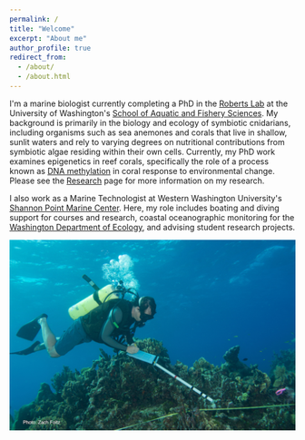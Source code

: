 ```yaml
---
permalink: /
title: "Welcome"
excerpt: "About me"
author_profile: true
redirect_from: 
  - /about/
  - /about.html
---
```


I'm a marine biologist currently completing a PhD in the [Roberts Lab](https://faculty.washington.edu/sr320/) at the University of Washington's [School of Aquatic and Fishery Sciences](https://fish.uw.edu/). My background is primarily in the biology and ecology of symbiotic cnidarians, including organisms such as sea anemones and corals that live in shallow, sunlit waters and rely to varying degrees on nutritional contributions from symbiotic algae residing within their own cells. Currently, my PhD work examines epigenetics in reef corals, specifically the role of a process known as [DNA methylation](https://en.wikipedia.org/wiki/DNA_methylation) in coral response to environmental change. Please see the [Research](https://jldimond.github.io/pubs/) page for more information on my research.

I also work as a Marine Technologist at Western Washington University's [Shannon Point Marine Center](http://www.wwu.edu/spmc/). Here, my role includes boating and diving support for courses and research, coastal oceanographic monitoring for the [Washington Department of Ecology](https://ecology.wa.gov/Research-Data/Monitoring-assessment/Puget-Sound-and-marine-monitoring), and advising student research projects.

![monitoring](/images/RMonitoring5.2016-300copy.jpg)
